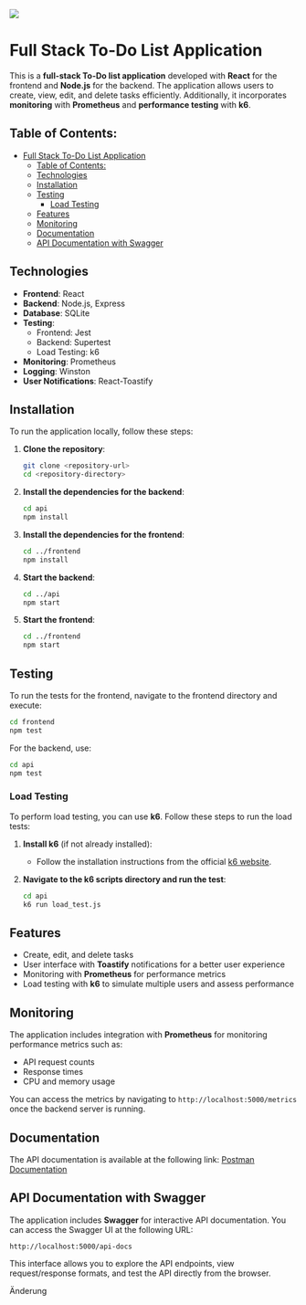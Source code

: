 ![](./Bilder/Bild.png)

# Full Stack To-Do List Application

This is a **full-stack To-Do list application** developed with **React** for the frontend and **Node.js** for the backend. The application allows users to create, view, edit, and delete tasks efficiently. Additionally, it incorporates **monitoring** with **Prometheus** and **performance testing** with **k6**.

## Table of Contents:

- [Full Stack To-Do List Application](#full-stack-to-do-list-application)
  - [Table of Contents:](#table-of-contents)
  - [Technologies](#technologies)
  - [Installation](#installation)
  - [Testing](#testing)
    - [Load Testing](#load-testing)
  - [Features](#features)
  - [Monitoring](#monitoring)
  - [Documentation](#documentation)
  - [API Documentation with Swagger](#api-documentation-with-swagger)

## Technologies

- **Frontend**: React
- **Backend**: Node.js, Express
- **Database**: SQLite
- **Testing**:
  - Frontend: Jest
  - Backend: Supertest
  - Load Testing: k6
- **Monitoring**: Prometheus
- **Logging**: Winston
- **User Notifications**: React-Toastify

## Installation

To run the application locally, follow these steps:

1. **Clone the repository**:

   ```bash
   git clone <repository-url>
   cd <repository-directory>
   ```

2. **Install the dependencies for the backend**:

   ```bash
   cd api
   npm install
   ```

3. **Install the dependencies for the frontend**:

   ```bash
   cd ../frontend
   npm install
   ```

4. **Start the backend**:

   ```bash
   cd ../api
   npm start
   ```

5. **Start the frontend**:
   ```bash
   cd ../frontend
   npm start
   ```

## Testing

To run the tests for the frontend, navigate to the frontend directory and execute:

```bash
cd frontend
npm test
```

For the backend, use:

```bash
cd api
npm test
```

### Load Testing

To perform load testing, you can use **k6**. Follow these steps to run the load tests:

1. **Install k6** (if not already installed):

   - Follow the installation instructions from the official [k6 website](https://k6.io/docs/getting-started/installation).

2. **Navigate to the k6 scripts directory and run the test**:
   ```bash
   cd api
   k6 run load_test.js
   ```

## Features

- Create, edit, and delete tasks
- User interface with **Toastify** notifications for a better user experience
- Monitoring with **Prometheus** for performance metrics
- Load testing with **k6** to simulate multiple users and assess performance

## Monitoring

The application includes integration with **Prometheus** for monitoring performance metrics such as:

- API request counts
- Response times
- CPU and memory usage

You can access the metrics by navigating to `http://localhost:5000/metrics` once the backend server is running.

## Documentation

The API documentation is available at the following link: [Postman Documentation](https://documenter.getpostman.com/view/37301523/2sAXxLAZSH#99c3348e-1193-45d2-9e26-11766653c5c9)

## API Documentation with Swagger

The application includes **Swagger** for interactive API documentation. You can access the Swagger UI at the following URL:

```
http://localhost:5000/api-docs
```

This interface allows you to explore the API endpoints, view request/response formats, and test the API directly from the browser.

Änderung
